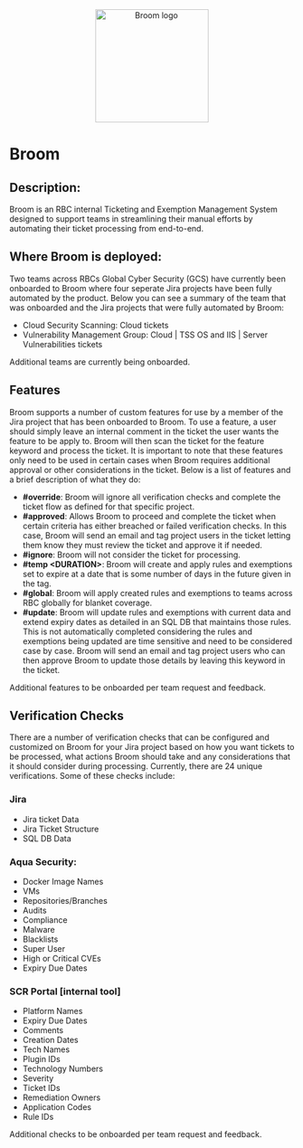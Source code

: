 <div align="center">

  <img alt="Broom logo" src=https://rbcgithub.fg.rbc.com/PCC0/automation/blob/master/broom/logo/logo.png width="200px" height="200px" />

</div>

# Broom

## Description:
Broom is an RBC internal Ticketing and Exemption Management System designed to support teams in streamlining their manual efforts by automating their ticket processing from end-to-end.


## Where Broom is deployed:
Two teams across RBCs Global Cyber Security (GCS) have currently been onboarded to Broom where four seperate Jira projects have been fully automated by the product. Below you can see a summary of the team that was onboarded and the Jira projects that were fully automated by Broom:
- Cloud Security Scanning: Cloud tickets
- Vulnerability Management Group: Cloud | TSS OS and IIS | Server Vulnerabilities tickets

Additional teams are currently being onboarded.

  
## Features
Broom supports a number of custom features for use by a member of the Jira project that has been onboarded to Broom. To use a feature, a user should simply leave an internal comment in the ticket the user wants the feature to be apply to. Broom will then scan the ticket for the feature keyword and process the ticket. It is important to note that these features only need to be used in certain cases when Broom requires additional approval or other considerations in the ticket. Below is a list of features and a brief description of what they do:

- **\#override**: Broom will ignore all verification checks and complete the ticket flow as defined for that specific project.
- **\#approved**: Allows Broom to proceed and complete the ticket when certain criteria has either breached or failed verification checks. In this case, Broom will send an email and tag project users in the ticket letting them know they must review the ticket and approve it if needed.
- **\#ignore**: Broom will not consider the ticket for processing.
- **\#temp \<DURATION\>**: Broom will create and apply rules and exemptions set to expire at a date that is some number of days in the future given in the <DURATION> tag.
- **\#global**: Broom will apply created rules and exemptions to teams across RBC globally for blanket coverage.
- **\#update**: Broom will update rules and exemptions with current data and extend expiry dates as detailed in an SQL DB that maintains those rules. This is not automatically completed considering the rules and exemptions being updated are time sensitive and need to be considered case by case. Broom will send an email and tag project users who can then approve Broom to update those details by leaving this keyword in the ticket.

Additional features to be onboarded per team request and feedback.

## Verification Checks
There are a number of verification checks that can be configured and customized on Broom for your Jira project based on how you want tickets to be processed, what actions Broom should take and any considerations that it should consider during processing. Currently, there are 24 unique verifications. Some of these checks include:
### Jira
- Jira ticket Data
- Jira Ticket Structure
- SQL DB Data
### Aqua Security:
- Docker Image Names
- VMs
- Repositories/Branches
- Audits
- Compliance
- Malware
- Blacklists
- Super User
- High or Critical CVEs
- Expiry Due Dates
### SCR Portal [internal tool]
- Platform Names
- Expiry Due Dates
- Comments
- Creation Dates
- Tech Names
- Plugin IDs
- Technology Numbers
- Severity
- Ticket IDs
- Remediation Owners
- Application Codes
- Rule IDs

Additional checks to be onboarded per team request and feedback.

